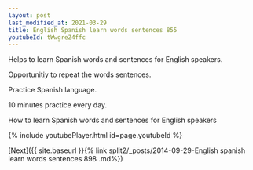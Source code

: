 ```yaml
---
layout: post
last_modified_at: 2021-03-29
title: English Spanish learn words sentences 855 
youtubeId: tWwgreZ4ffc
---
```

 
 
Helps to learn Spanish words and sentences for English speakers.

Opportunitiy to repeat the words sentences. 

Practice Spanish language. 
 
10 minutes practice every day. 
 
How to learn Spanish words and sentences for English speakers 
 
{% include youtubePlayer.html id=page.youtubeId %}
 
 
[Next]({{ site.baseurl }}{% link  split2/_posts/2014-09-29-English spanish learn words sentences 898 .md%})
 
